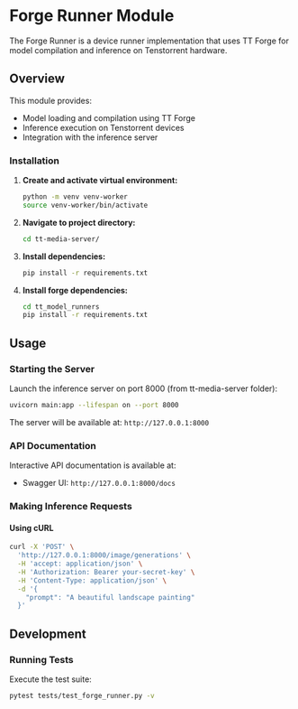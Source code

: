 
# Forge Runner Module

The Forge Runner is a device runner implementation that uses TT Forge for model compilation and inference on Tenstorrent hardware.

## Overview

This module provides:
- Model loading and compilation using TT Forge
- Inference execution on Tenstorrent devices
- Integration with the inference server

### Installation

1. **Create and activate virtual environment:**
   ```bash
   python -m venv venv-worker
   source venv-worker/bin/activate
   ```

2. **Navigate to project directory:**
   ```bash
   cd tt-media-server/
   ```

3. **Install dependencies:**
   ```bash
   pip install -r requirements.txt
   ```

3. **Install forge dependencies:**
   ```bash
   cd tt_model_runners
   pip install -r requirements.txt
   ```

## Usage

### Starting the Server

Launch the inference server on port 8000 (from tt-media-server folder):
```bash
uvicorn main:app --lifespan on --port 8000
```

The server will be available at: `http://127.0.0.1:8000`

### API Documentation

Interactive API documentation is available at:
- Swagger UI: `http://127.0.0.1:8000/docs`

### Making Inference Requests

#### Using cURL
```bash
curl -X 'POST' \
  'http://127.0.0.1:8000/image/generations' \
  -H 'accept: application/json' \
  -H 'Authorization: Bearer your-secret-key' \
  -H 'Content-Type: application/json' \
  -d '{
    "prompt": "A beautiful landscape painting"
  }'
```

## Development

### Running Tests

Execute the test suite:
```bash
pytest tests/test_forge_runner.py -v
```
